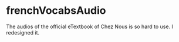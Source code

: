 # frenchVocabsAudio
The audios of the official eTextbook of Chez Nous is so hard to use. I redesigned it.
